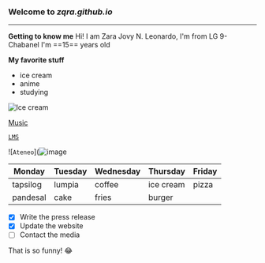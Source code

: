### Welcome to *zqra.github.io*
---
**Getting to know me**
Hi! I am Zara Jovy N. Leonardo, I'm from LG 9-Chabanel I'm  ==15== years old

**My favorite stuff**
- ice cream
- anime
- studying

![Ice cream](https://www.google.com/url?sa=i&url=https%3A%2F%2Fwww.baking-sense.com%2F2016%2F08%2F07%2Fsweet-corn-ice-cream%2F&psig=AOvVaw0-WYZpEk-T7USCKO0V2YCv&ust=1668645761523000&source=images&cd=vfe&ved=0CBAQjRxqFwoTCJCnkJS8sfsCFQAAAAAdAAAAABAZ)

[Music](https://youtu.be/TEnjgGdjHU0)

[`LMS`](https://jhsportal.adnu.edu.ph)

![`Ateneo`](![image](https://user-images.githubusercontent.com/118236783/202339744-0ed75659-053e-4300-b0a6-3a0a49dc4c48.png)

| Monday | Tuesday | Wednesday | Thursday | Friday |
|--------|---------|-----------|----------|--------|
| tapsilog | lumpia | coffee | ice cream | pizza |
| pandesal | cake | fries | burger | |



- [x] Write the press release
- [x] Update the website
- [ ] Contact the media

That is so funny! :joy:
